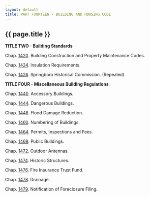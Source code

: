 ```yaml
---
layout: default 
title: PART FOURTEEN - BUILDING AND HOUSING CODE
---
```


{{ page.title }}
----------------

**TITLE TWO - Building Standards**

Chap. [1420](5640d1f0.html). Building Construction and Property
Maintenance Codes.

Chap. [1424](56d12739.html). Insulation Requirements.

Chap. [1426](56f978f4.html). Springboro Historical Commission.
(Repealed)

**TITLE FOUR - Miscellaneous Building Regulations**

Chap. [1440](57105b00.html). Accessory Buildings.

Chap. [1444](5727b503.html). Dangerous Buildings.

Chap. [1448](57532eef.html). Flood Damage Reduction.

Chap. [1460](58b12b95.html). Numbering of Buildings.

Chap. [1464](58d37b9c.html). Permits, Inspections and Fees.

Chap. [1468](593a58cd.html). Public Buildings.

Chap. [1472](59502d3b.html). Outdoor Antennas.

Chap. [1474](59a0cb0e.html). Historic Structures.

Chap. [1476](59b16a8e.html). Fire Insurance Trust Fund.

Chap. [1478](59d76c5d.html). Drainage.

Chap. [1479](59e51d58.html). Notification of Foreclosure Filing.
